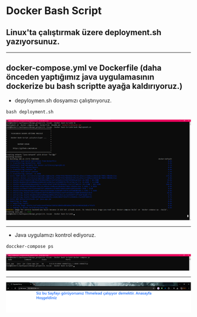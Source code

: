 # Docker Bash Script

## Linux'ta çalıştırmak üzere deployment.sh yazıyorsunuz.
---

docker-compose.yml ve Dockerfile (daha önceden yaptığımız java uygulamasının dockerize bu bash scriptte ayağa kaldırıyoruz.)
---



* depyloymen.sh dosyamızı çalıştırıyoruz.

```
bash deployment.sh
```

![text](../images/docker-bash1.png) 

----

* Java uygulamızı kontrol ediyoruz.

```
doccker-compose ps
```

![text](../images/docker-bash2.png) 

----



![text](../images/docker-bash3.png) 
